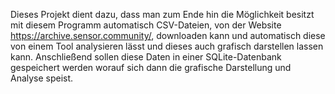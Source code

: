 

Dieses Projekt dient dazu, dass man zum Ende hin die Möglichkeit besitzt mit diesem Programm automatisch CSV-Dateien, von der Website https://archive.sensor.community/, downloaden kann und automatisch diese von einem Tool analysieren lässt und dieses auch grafisch darstellen lassen kann. Anschließend sollen diese Daten in einer SQLite-Datenbank gespeichert werden worauf sich dann die grafische Darstellung und Analyse speist. 

